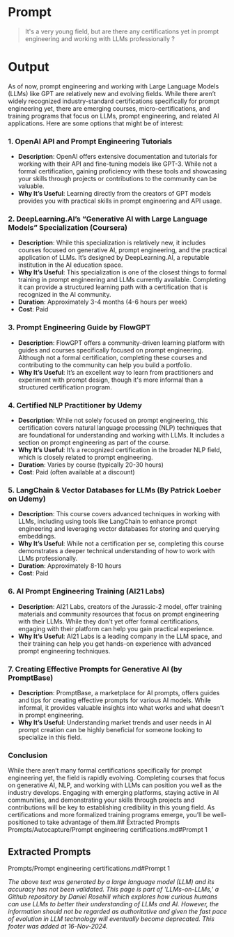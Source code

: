 # Prompt

> It's a very young field, but are there any certifications yet in prompt engineering and working with LLMs professionally ?

# Output

As of now, prompt engineering and working with Large Language Models (LLMs) like GPT are relatively new and evolving fields. While there aren’t widely recognized industry-standard certifications specifically for prompt engineering yet, there are emerging courses, micro-certifications, and training programs that focus on LLMs, prompt engineering, and related AI applications. Here are some options that might be of interest:

### 1. OpenAI API and Prompt Engineering Tutorials

- **Description**: OpenAI offers extensive documentation and tutorials for working with their API and fine-tuning models like GPT-3. While not a formal certification, gaining proficiency with these tools and showcasing your skills through projects or contributions to the community can be valuable.
- **Why It’s Useful**: Learning directly from the creators of GPT models provides you with practical skills in prompt engineering and API usage.

### 2. DeepLearning.AI’s “Generative AI with Large Language Models” Specialization (Coursera)

- **Description**: While this specialization is relatively new, it includes courses focused on generative AI, prompt engineering, and the practical application of LLMs. It’s designed by DeepLearning.AI, a reputable institution in the AI education space.
- **Why It’s Useful**: This specialization is one of the closest things to formal training in prompt engineering and LLMs currently available. Completing it can provide a structured learning path with a certification that is recognized in the AI community.
- **Duration**: Approximately 3-4 months (4-6 hours per week)
- **Cost**: Paid

### 3. Prompt Engineering Guide by FlowGPT

- **Description**: FlowGPT offers a community-driven learning platform with guides and courses specifically focused on prompt engineering. Although not a formal certification, completing these courses and contributing to the community can help you build a portfolio.
- **Why It’s Useful**: It’s an excellent way to learn from practitioners and experiment with prompt design, though it's more informal than a structured certification program.

### 4. Certified NLP Practitioner by Udemy

- **Description**: While not solely focused on prompt engineering, this certification covers natural language processing (NLP) techniques that are foundational for understanding and working with LLMs. It includes a section on prompt engineering as part of the course.
- **Why It’s Useful**: It’s a recognized certification in the broader NLP field, which is closely related to prompt engineering.
- **Duration**: Varies by course (typically 20-30 hours)
- **Cost**: Paid (often available at a discount)

### 5. LangChain & Vector Databases for LLMs (By Patrick Loeber on Udemy)

- **Description**: This course covers advanced techniques in working with LLMs, including using tools like LangChain to enhance prompt engineering and leveraging vector databases for storing and querying embeddings.
- **Why It’s Useful**: While not a certification per se, completing this course demonstrates a deeper technical understanding of how to work with LLMs professionally.
- **Duration**: Approximately 8-10 hours
- **Cost**: Paid

### 6. AI Prompt Engineering Training (AI21 Labs)

- **Description**: AI21 Labs, creators of the Jurassic-2 model, offer training materials and community resources that focus on prompt engineering with their LLMs. While they don't yet offer formal certifications, engaging with their platform can help you gain practical experience.
- **Why It’s Useful**: AI21 Labs is a leading company in the LLM space, and their training can help you get hands-on experience with advanced prompt engineering techniques.

### 7. Creating Effective Prompts for Generative AI (by PromptBase)

- **Description**: PromptBase, a marketplace for AI prompts, offers guides and tips for creating effective prompts for various AI models. While informal, it provides valuable insights into what works and what doesn't in prompt engineering.
- **Why It’s Useful**: Understanding market trends and user needs in AI prompt creation can be highly beneficial for someone looking to specialize in this field.

### Conclusion

While there aren’t many formal certifications specifically for prompt engineering yet, the field is rapidly evolving. Completing courses that focus on generative AI, NLP, and working with LLMs can position you well as the industry develops. Engaging with emerging platforms, staying active in AI communities, and demonstrating your skills through projects and contributions will be key to establishing credibility in this young field. As certifications and more formalized training programs emerge, you’ll be well-positioned to take advantage of them.## Extracted Prompts
Prompts/Autocapture/Prompt engineering certifications.md#Prompt 1

## Extracted Prompts

Prompts/Prompt engineering certifications.md#Prompt 1

*The above text was generated by a large language model (LLM) and its accuracy has not been validated. This page is part of 'LLMs-on-LLMs,' a Github repository by Daniel Rosehill which explores how curious humans can use LLMs to better their understanding of LLMs and AI. However, the information should not be regarded as authoritative and given the fast pace of evolution in LLM technology will eventually become deprecated. This footer was added at 16-Nov-2024.*


